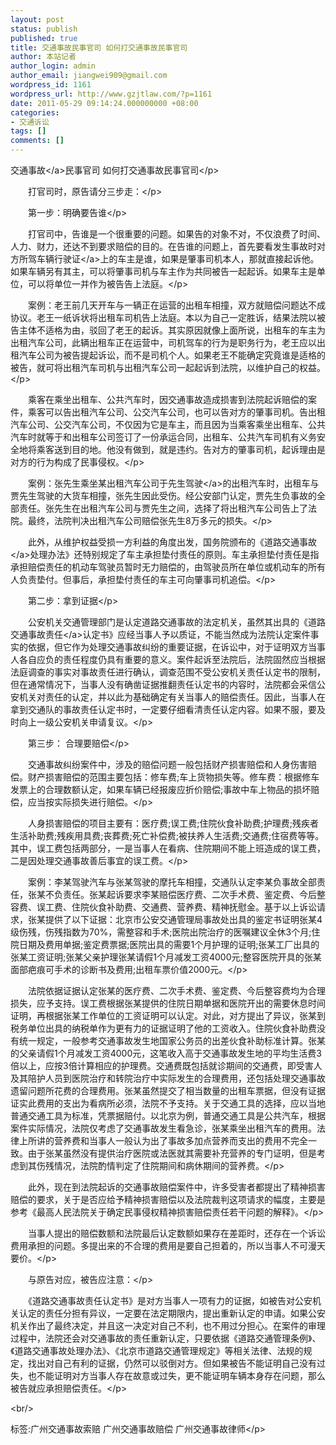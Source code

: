 ```yaml
---
layout: post
status: publish
published: true
title: 交通事故民事官司 如何打交通事故民事官司
author: 本站记者
author_login: admin
author_email: jiangwei909@gmail.com
wordpress_id: 1161
wordpress_url: http://www.gzjtlaw.com/?p=1161
date: 2011-05-29 09:14:24.000000000 +08:00
categories:
- 交通诉讼
tags: []
comments: []
---
```

<p><p><a>交通事故<&#47;a>民事官司 如何打交通事故民事官司<&#47;p><p><p>　　打官司时，原告请分三步走：<&#47;p><p>　　第一步：明确要告谁<&#47;p><p>　　打官司中，告谁是一个很重要的问题。如果告的对象不对，不仅浪费了时间、人力、财力，还达不到要求赔偿的目的。在告谁的问题上，首先要看发生事故时对方所驾车辆<a>行驶证<&#47;a>上的车主是谁，如果是肇事司机本人，那就直接起诉他。如果车辆另有其主，可以将肇事司机与车主作为共同被告一起起诉。如果车主是单位，可以将单位一并作为被告告上法庭。<&#47;p><p>　　案例：老王前几天开车与一辆正在运营的出租车相撞，双方就赔偿问题达不成协议。老王一纸诉状将出租车司机告上法庭。本以为自己一定胜诉，结果法院以被告主体不适格为由，驳回了老王的起诉。其实原因就像上面所说，出租车的车主为出租汽车公司，此辆出租车正在运营中，司机驾车的行为是职务行为，老王应以出租汽车公司为被告提起诉讼，而不是司机个人。如果老王不能确定究竟谁是适格的被告，就可将出租汽车司机与出租汽车公司一起起诉到法院，以维护自己的权益。<&#47;p><p>　　乘客在乘坐出租车、公共汽车时，因交通事故造成损害到法院起诉赔偿的案件，乘客可以告出租汽车公司、公交汽车公司，也可以告对方的肇事司机。告出租汽车公司、公交汽车公司，不仅因为它是车主，而且因为当乘客乘坐出租车、公共汽车时就等于和出租车公司签订了一份承运合同，出租车、公共汽车司机有义务安全地将乘客送到目的地。他没有做到，就是违约。告对方的肇事司机，起诉理由是对方的行为构成了民事侵权。<&#47;p><p>　　案例：张先生乘坐某出租汽车公司于先生<a>驾驶<&#47;a>的出租汽车时，出租车与贾先生驾驶的大货车相撞，张先生因此受伤。经公安部门认定，贾先生负事故的全部责任。张先生在出租汽车公司与贾先生之间，选择了将出租汽车公司告上了法院。最终，法院判决出租汽车公司赔偿张先生8万多元的损失。<&#47;p><p>　　此外，从维护权益受损一方利益的角度出发，国务院颁布的《<a>道路交通事故<&#47;a>处理办法》还特别规定了车主承担垫付责任的原则。车主承担垫付责任是指承担赔偿责任的机动车驾驶员暂时无力赔偿的，由驾驶员所在单位或机动车的所有人负责垫付。但事后，承担垫付责任的车主可向肇事司机追偿。<&#47;p><p>　　第二步：拿到证据<&#47;p><p>　　公安机关交通管理部门是认定道路交通事故的法定机关，虽然其出具的《道路<a>交通事故责任<&#47;a>认定书》应经当事人予以质证，不能当然成为法院认定案件事实的依据，但它作为处理交通事故纠纷的重要证据，在诉讼中，对于证明双方当事人各自应负的责任程度仍具有重要的意义。案件起诉至法院后，法院固然应当根据法庭调查的事实对事故责任进行确认，调查范围不受公安机关责任认定书的限制，但在通常情况下，当事人没有确凿证据推翻责任认定书的内容时，法院都会采信公安机关对责任的认定，并以此为基础确定有关当事人的赔偿责任。因此，当事人在拿到交通队的事故责任认定书时，一定要仔细看清责任认定内容。如果不服，要及时向上一级公安机关申请复议。<&#47;p><p>　　第三步： 合理要赔偿<&#47;p><p>　　交通事故纠纷案件中，涉及的赔偿问题一般包括财产损害赔偿和人身伤害赔偿。财产损害赔偿的范围主要包括：修车费;车上货物损失等。修车费：根据修车发票上的合理数额认定，如果车辆已经报废应折价赔偿;事故中车上物品的损坏赔偿，应当按实际损失进行赔偿。<&#47;p><p>　　人身损害赔偿的项目主要有：医疗费;误工费;住院伙食补助费;护理费;残疾者生活补助费;残疾用具费;丧葬费;死亡补偿费;被扶养人生活费;交通费;住宿费等等。其中，误工费包括两部分，一是当事人在看病、住院期间不能上班造成的误工费，二是因处理交通事故善后事宜的误工费。<&#47;p><p>　　案例：李某驾驶汽车与张某驾驶的摩托车相撞，交通队认定李某负事故全部责任，张某不负责任。张某起诉要求李某赔偿医疗费、二次手术费、鉴定费、今后整容费、误工费、住院伙食补助费、交通费、营养费、精神抚慰金。基于以上诉讼请求，张某提供了以下证据：北京市公安交通管理局事故处出具的鉴定书证明张某4级伤残，伤残指数为70%，需整容和手术;医院出院治疗的医嘱建议全休3个月;住院日期及费用单据;鉴定费票据;医院出具的需要1个月护理的证明;张某工厂出具的张某工资证明;张某父亲护理张某请假1个月减发工资4000元;整容医院开具的张某面部疤痕可手术的诊断书及费用;出租车票价值2000元。<&#47;p><p>　　法院依据证据认定张某的医疗费、二次手术费、鉴定费、今后整容费均为合理损失，应予支持。误工费根据张某提供的住院日期单据和医院开出的需要休息时间证明，再根据张某工作单位的工资证明可以认定。对此，对方提出了异议，张某到税务单位出具的纳税单作为更有力的证据证明了他的工资收入。住院伙食补助费没有统一规定，一般参考交通事故发生地国家公务员的出差伙食补助标准计算。张某的父亲请假1个月减发工资4000元，这笔收入高于交通事故发生地的平均生活费3倍以上，应按3倍计算相应的护理费。交通费既包括就诊期间的交通费，即受害人及其陪护人员到医院治疗和转院治疗中实际发生的合理费用，还包括处理交通事故遗留问题所花费的合理费用。张某虽然提交了相当数量的出租车票据，但没有证据证实此费用的支出为看病所必须，法院不予支持。关于交通工具的选择，应以当地普通交通工具为标准，凭票据赔付。以北京为例，普通交通工具是公共汽车，根据案件实际情况，法院仅考虑了交通事故发生看急诊，张某乘坐出租汽车的费用。法律上所讲的营养费和当事人一般认为出了事故多加点营养而支出的费用不完全一致。由于张某虽然没有提供治疗医院或法医就其需要补充营养的专门证明，但是考虑到其伤残情况，法院酌情判定了住院期间和病休期间的营养费。<&#47;p><p>　　此外，现在到法院起诉的交通事故赔偿案件中，许多受害者都提出了精神损害赔偿的要求，关于是否应给予精神损害赔偿以及法院裁判这项请求的幅度，主要是参考《最高人民法院关于确定民事侵权精神损害赔偿责任若干问题的解释》。<&#47;p><p>　　当事人提出的赔偿数额和法院最后认定数额如果存在差距时，还存在一个诉讼费用承担的问题。多提出来的不合理的费用是要自己担着的，所以当事人不可漫天要价。<&#47;p><p>　　与原告对应，被告应注意：<&#47;p><p>　　《道路交通事故责任认定书》是对方当事人一项有力的证据，如被告对公安机关认定的责任分担有异议，一定要在法定期限内，提出重新认定的申请。如果公安机关作出了最终决定，并且这一决定对自己不利，也不用过分担心。在案件的审理过程中，法院还会对交通事故的责任重新认定，只要依据《道路交通管理条例》、《道路交通事故处理办法》、《北京市道路交通管理规定》等相关法律、法规的规定，找出对自己有利的证据，仍然可以驳倒对方。但如果被告不能证明自己没有过失，也不能证明对方当事人存在故意或过失，更不能证明车辆本身存在问题，那么被告就应承担赔偿责任。<&#47;p><br&#47;><p>标签:广州交通事故索赔 广州交通事故赔偿 广州交通事故律师<&#47;p>
